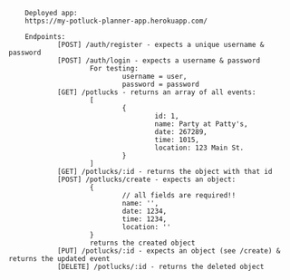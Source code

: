         Deployed app:
        https://my-potluck-planner-app.herokuapp.com/
        
        Endpoints:
                [POST] /auth/register - expects a unique username & password
                [POST] /auth/login - expects a username & password
                        For testing: 
                                username = user, 
                                password = password
                [GET] /potlucks - returns an array of all events:
                        [
                                {
                                        id: 1,
                                        name: Party at Patty's,
                                        date: 267289,
                                        time: 1015,
                                        location: 123 Main St.
                                }
                        ]
                [GET] /potlucks/:id - returns the object with that id
                [POST] /potlucks/create - expects an object:
                        {
                                // all fields are required!!
                                name: '',
                                date: 1234,
                                time: 1234,
                                location: ''
                        }
                        returns the created object
                [PUT] /potlucks/:id - expects an object (see /create) & returns the updated event
                [DELETE] /potlucks/:id - returns the deleted object
